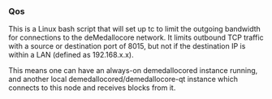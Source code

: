 ### Qos ###

This is a Linux bash script that will set up tc to limit the outgoing bandwidth for connections to the deMedallocore network. It limits outbound TCP traffic with a source or destination port of 8015, but not if the destination IP is within a LAN (defined as 192.168.x.x).

This means one can have an always-on demedallocored instance running, and another local demedallocored/demedallocore-qt instance which connects to this node and receives blocks from it.
